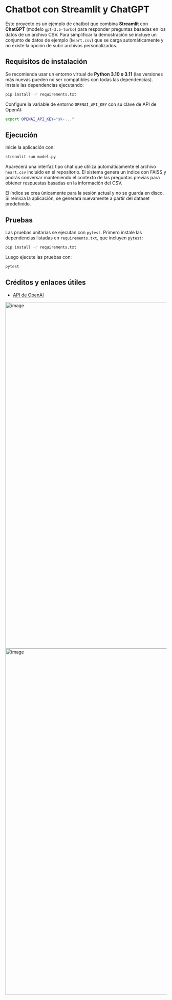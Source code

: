 # Chatbot con Streamlit y ChatGPT

Este proyecto es un ejemplo de chatbot que combina **Streamlit** con **ChatGPT** (modelo ``gpt-3.5-turbo``) para responder preguntas basadas en los datos de un archivo CSV. Para simplificar la demostración se incluye un conjunto de datos de ejemplo (``heart.csv``) que se carga automáticamente y no existe la opción de subir archivos personalizados.

## Requisitos de instalación

Se recomienda usar un entorno virtual de **Python 3.10 o 3.11** (las versiones más nuevas
pueden no ser compatibles con todas las dependencias).
Instale las dependencias ejecutando:

```bash
pip install -r requirements.txt
```

Configure la variable de entorno `OPENAI_API_KEY` con su clave de API de OpenAI:

```bash
export OPENAI_API_KEY="sk-..."
```


## Ejecución

Inicie la aplicación con:

```bash
streamlit run model.py
```

Aparecerá una interfaz tipo chat que utiliza automáticamente el archivo ``heart.csv`` incluido en el repositorio. El sistema genera un índice con FAISS y podrás conversar manteniendo el contexto de las preguntas previas para obtener respuestas basadas en la información del CSV.

El índice se crea únicamente para la sesión actual y no se guarda en disco. Si reinicia la aplicación, se generará nuevamente a partir del dataset predefinido.

## Pruebas

Las pruebas unitarias se ejecutan con `pytest`. Primero instale las dependencias listadas en `requirements.txt`, que incluyen `pytest`:

```bash
pip install -r requirements.txt
```

Luego ejecute las pruebas con:

```bash
pytest
```

## Créditos y enlaces útiles

- [API de OpenAI](https://platform.openai.com/docs/api-reference)

<img width="1919" height="1079" alt="image" src="https://github.com/user-attachments/assets/94ea0b5f-bab1-4fee-871c-c0eb7b291c8b" />
<img width="1919" height="1079" alt="image" src="https://github.com/user-attachments/assets/d6a569f3-dc92-441f-bcd1-2a5be92752d4" />

